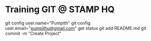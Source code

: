 Training GIT @ STAMP HQ
=====
git config user.name="Pumpith"
git config user.email="pumpithu@gmail.com"
get status 
git add README.md
git commit -m "Create Project"

